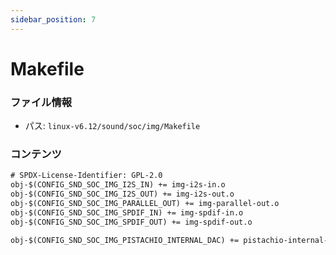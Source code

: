 ```yaml
---
sidebar_position: 7
---
```

# Makefile

### ファイル情報

- パス: `linux-v6.12/sound/soc/img/Makefile`

### コンテンツ

```txt
# SPDX-License-Identifier: GPL-2.0
obj-$(CONFIG_SND_SOC_IMG_I2S_IN) += img-i2s-in.o
obj-$(CONFIG_SND_SOC_IMG_I2S_OUT) += img-i2s-out.o
obj-$(CONFIG_SND_SOC_IMG_PARALLEL_OUT) += img-parallel-out.o
obj-$(CONFIG_SND_SOC_IMG_SPDIF_IN) += img-spdif-in.o
obj-$(CONFIG_SND_SOC_IMG_SPDIF_OUT) += img-spdif-out.o

obj-$(CONFIG_SND_SOC_IMG_PISTACHIO_INTERNAL_DAC) += pistachio-internal-dac.o

```
